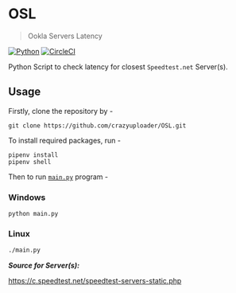 # OSL

> Ookla Servers Latency

[![Python](https://github.com/crazyuploader/OSL/actions/workflows/main.yml/badge.svg)](https://github.com/crazyuploader/OSL/actions/workflows/main.yml)
[![CircleCI](https://circleci.com/gh/crazyuploader/OSL/tree/main.svg?style=svg)](https://circleci.com/gh/crazyuploader/OSL/tree/main)

Python Script to check latency for closest `Speedtest.net` Server(s).

## Usage

Firstly, clone the repository by -

```shell
git clone https://github.com/crazyuploader/OSL.git
```

To install required packages, run -

```shell
pipenv install
pipenv shell
```

Then to run [`main.py`](main.py) program -

### Windows

```shell
python main.py
```

### Linux

```bash
./main.py
```

**_Source for Server(s):_**

https://c.speedtest.net/speedtest-servers-static.php
